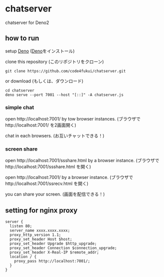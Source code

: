 # chatserver

chatserver for Deno2

## how to run

setup [Deno](https://deno.land/) ([Deno](https://deno.land/)をインストール)

clone this repository (このリポジトリをクローン)
```
git clone https://github.com/code4fukui/chatserver.git
```
or download (もしくは、ダウンロード)

```
cd chatserver
deno serve --port 7001 --host "[::]" -A chatserver.js
```

### simple chat

open http://localhost:7001/ by tow browser instances. (ブラウザで http://localhost:7001/ を2画面開く)

chat in each browsers. (お互いチャットできる！)


### screen share

open http://localhost:7001/ssshare.html by a browser instance. (ブラウザで http://localhost:7001/ssshare.html を開く)

open http://localhost:7001/ by a browser instance. (ブラウザで http://localhost:7001/ssrecv.html を開く)

you can share your screen. (画面を配信できる！)

## setting for nginx proxy

```
server {
  listen 80;
  server_name xxxx.xxxx.xxxx;
  proxy_http_version 1.1;
  proxy_set_header Host $host;
  proxy_set_header Upgrade $http_upgrade; 
  proxy_set_header Connection $connection_upgrade;
  proxy_set_header X-Real-IP $remote_addr;
  location / {
    proxy_pass http://localhost:7001/;
  }
}
```
